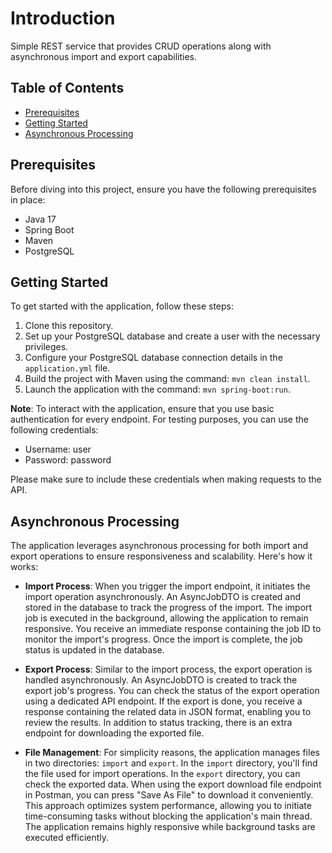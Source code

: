 # Introduction

Simple REST service that provides CRUD operations along with asynchronous import and export capabilities.

## Table of Contents

- [Prerequisites](#prerequisites)
- [Getting Started](#getting-started)
- [Asynchronous Processing](#asynchronous-processing)

## Prerequisites

Before diving into this project, ensure you have the following prerequisites in place:

- Java 17
- Spring Boot
- Maven
- PostgreSQL

## Getting Started

To get started with the application, follow these steps:

1. Clone this repository.
2. Set up your PostgreSQL database and create a user with the necessary privileges.
3. Configure your PostgreSQL database connection details in the `application.yml` file.
4. Build the project with Maven using the command: `mvn clean install`.
5. Launch the application with the command: `mvn spring-boot:run`.

**Note**: To interact with the application, ensure that you use basic authentication for every endpoint. For testing purposes, you can use the following credentials:

- Username: user
- Password: password

Please make sure to include these credentials when making requests to the API.

## Asynchronous Processing

The application leverages asynchronous processing for both import and export operations to ensure responsiveness and scalability. Here's how it works:

- **Import Process**: When you trigger the import endpoint, it initiates the import operation asynchronously. An AsyncJobDTO is created and stored in the database to track the progress of the import. The import job is executed in the background, allowing the application to remain responsive. You receive an immediate response containing the job ID to monitor the import's progress. Once the import is complete, the job status is updated in the database.

- **Export Process**: Similar to the import process, the export operation is handled asynchronously. An AsyncJobDTO is created to track the export job's progress. You can check the status of the export operation using a dedicated API endpoint. If the export is done, you receive a response containing the related data in JSON format, enabling you to review the results. In addition to status tracking, there is an extra endpoint for downloading the exported file. 
- **File Management**: For simplicity reasons, the application manages files in two directories: `import` and `export`. In the `import` directory, you'll find the file used for import operations. In the `export` directory, you can check the exported data. When using the export download file endpoint in Postman, you can press "Save As File" to download it conveniently.
This approach optimizes system performance, allowing you to initiate time-consuming tasks without blocking the application's main thread. The application remains highly responsive while background tasks are executed efficiently.
